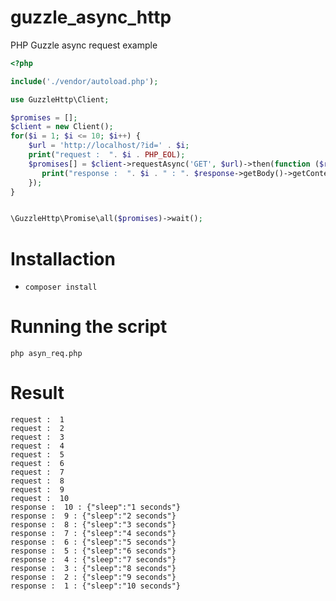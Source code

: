 # guzzle_async_http
PHP Guzzle async request example
```php
<?php

include('./vendor/autoload.php');

use GuzzleHttp\Client;

$promises = [];
$client = new Client();
for($i = 1; $i <= 10; $i++) {
    $url = 'http://localhost/?id=' . $i;
    print("request :  ". $i . PHP_EOL);
    $promises[] = $client->requestAsync('GET', $url)->then(function ($response) use ($i) {
       print("response :  ". $i . " : ". $response->getBody()->getContents() . PHP_EOL);
    });
}


\GuzzleHttp\Promise\all($promises)->wait();
```
# Installaction
* ```composer install```
# Running the script
```php asyn_req.php```
# Result
```
request :  1
request :  2
request :  3
request :  4
request :  5
request :  6
request :  7
request :  8
request :  9
request :  10
response :  10 : {"sleep":"1 seconds"}
response :  9 : {"sleep":"2 seconds"}
response :  8 : {"sleep":"3 seconds"}
response :  7 : {"sleep":"4 seconds"}
response :  6 : {"sleep":"5 seconds"}
response :  5 : {"sleep":"6 seconds"}
response :  4 : {"sleep":"7 seconds"}
response :  3 : {"sleep":"8 seconds"}
response :  2 : {"sleep":"9 seconds"}
response :  1 : {"sleep":"10 seconds"}
```
